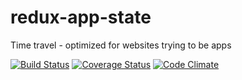 # redux-app-state
Time travel - optimized for websites trying to be apps

[![Build Status](https://travis-ci.org/trendsales/redux-app-state.svg?branch=master)](https://travis-ci.org/trendsales/redux-app-state) [![Coverage Status](https://coveralls.io/repos/github/trendsales/redux-app-state/badge.svg?branch=master)](https://coveralls.io/github/trendsales/redux-app-state?branch=master) [![Code Climate](https://codeclimate.com/github/trendsales/redux-app-state/badges/gpa.svg)](https://codeclimate.com/github/trendsales/redux-app-state)
